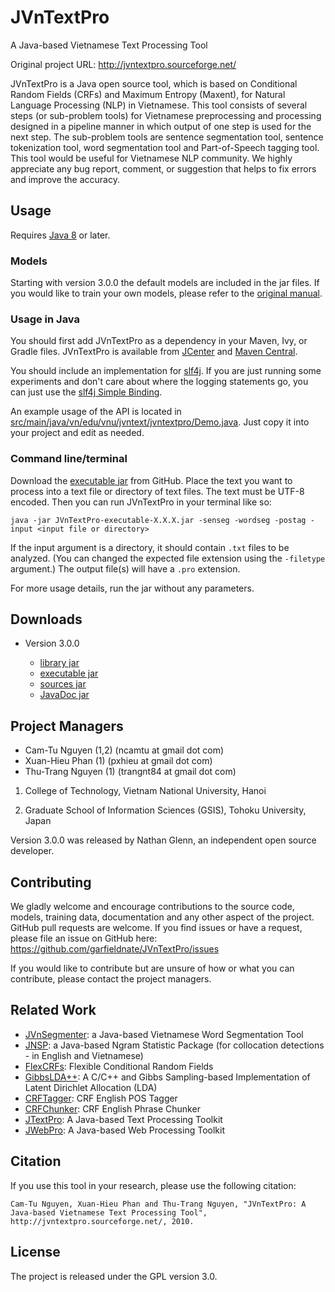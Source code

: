 # JVnTextPro

A Java-based Vietnamese Text Processing Tool

Original project URL: http://jvntextpro.sourceforge.net/

JVnTextPro is a Java open source tool, which is based on Conditional Random Fields (CRFs) and 
Maximum Entropy (Maxent), for Natural Language Processing (NLP) in Vietnamese. This tool 
consists of several steps (or sub-problem tools) for Vietnamese preprocessing and processing 
designed in a pipeline manner in which output of one step is used for the next step. The 
sub-problem tools are sentence segmentation tool, sentence tokenization tool, word segmentation 
tool and Part-of-Speech tagging tool. This tool would be useful for Vietnamese NLP community. 
We highly appreciate any bug report, comment, or suggestion that helps to fix errors and 
improve the accuracy.

## Usage

Requires [Java 8](https://java.com/en/download/) or later.

### Models

Starting with version 3.0.0 the default models are included in the jar files. If you would like to
train your own models, please refer to the [original manual](http://jvntextpro.sourceforge.net/v2.0/JVnTextPro_Manual.pdf).

### Usage in Java

You should first add JVnTextPro as a dependency in your Maven, Ivy, or Gradle files. JVnTextPro is available from [JCenter](https://bintray.com/garfieldnate/general/JVnTextPro) and
[Maven Central](https://search.maven.org/#artifactdetails%7Cvn.edu.vnu.jvntext.jvntextpro%7CJVnTextPro%7C3.0.0%7Cjar).

You should include an implementation for [slf4j](https://www.slf4j.org/). If you are just running some
experiments and don't care about where the logging statements go, you can just use the 
[slf4j Simple Binding](https://mvnrepository.com/artifact/org.slf4j/slf4j-simple).

An example usage of the API is located in [src/main/java/vn/edu/vnu/jvntext/jvntextpro/Demo.java](src/main/java/vn/edu/vnu/jvntext/jvntextpro/Demo.java).
Just copy it into your project and edit as needed.

### Command line/terminal

Download the [executable jar](https://github.com/garfieldnate/JVnTextPro/releases/download/3.0.0/JVnTextPro-executable-3.0.0.jar)
from GitHub. Place the text you want to process into a text file or directory of text files. 
The text must be UTF-8 encoded. Then you can run JVnTextPro in your terminal like so:

    java -jar JVnTextPro-executable-X.X.X.jar -senseg -wordseg -postag -input <input file or directory>

If the input argument is a directory, it should contain `.txt` files to be analyzed. (You can changed
the expected file extension using the `-filetype` argument.) The output file(s) will have a `.pro` extension.

For more usage details, run the jar without any parameters.

## Downloads

* Version 3.0.0

    - [library jar](https://github.com/garfieldnate/JVnTextPro/releases/download/3.0.0/JVnTextPro-3.0.0.jar)
    - [executable jar](https://github.com/garfieldnate/JVnTextPro/releases/download/3.0.0/JVnTextPro-executable-3.0.0.jar)
    - [sources jar](https://github.com/garfieldnate/JVnTextPro/releases/download/3.0.0/JVnTextPro-3.0.0-sources.jar)
    - [JavaDoc jar](https://github.com/garfieldnate/JVnTextPro/releases/download/3.0.0/JVnTextPro-3.0.0-javadoc.jar)

## Project Managers

* Cam-Tu Nguyen (1,2) (ncamtu at gmail dot com)
* Xuan-Hieu Phan (1) (pxhieu at gmail dot com)
* Thu-Trang Nguyen (1) (trangnt84 at gmail dot com)

1. College of Technology, Vietnam National University, Hanoi

2. Graduate School of Information Sciences (GSIS), Tohoku University, Japan

Version 3.0.0 was released by Nathan Glenn, an independent open source developer.

## Contributing

We gladly welcome and encourage contributions to the source code, models, training data,
documentation and any other aspect of the project. GitHub pull requests are welcome.
If you find issues or have a request, please file an issue on GitHub here:
https://github.com/garfieldnate/JVnTextPro/issues

If you would like to contribute but are unsure of how or what you can contribute, 
please contact the project managers.

## Related Work

* [JVnSegmenter](http://jvnsegmenter.sourceforge.net/): a Java-based Vietnamese Word Segmentation Tool
* [JNSP](http://jnsp.sourceforge.net/): a Java-based Ngram Statistic Package (for collocation detections - in English and Vietnamese)
* [FlexCRFs](http://flexcrfs.sourceforge.net/): Flexible Conditional Random Fields
* [GibbsLDA++](http://gibbslda.sourceforge.net/): A C/C++ and Gibbs Sampling-based Implementation of Latent Dirichlet Allocation (LDA)
* [CRFTagger](http://crftagger.sourceforge.net/): CRF English POS Tagger
* [CRFChunker](http://crfchunker.sourceforge.net/): CRF English Phrase Chunker
* [JTextPro](http://jtextpro.sourceforge.net/): A Java-based Text Processing Toolkit
* [JWebPro](http://jwebpro.sourceforge.net/): A Java-based Web Processing Toolkit

## Citation

If you use this tool in your research, please use the following citation:

    Cam-Tu Nguyen, Xuan-Hieu Phan and Thu-Trang Nguyen, "JVnTextPro: A Java-based Vietnamese Text Processing Tool", http://jvntextpro.sourceforge.net/, 2010.

## License

The project is released under the GPL version 3.0.
